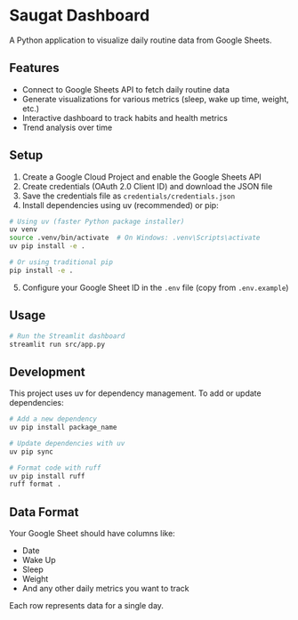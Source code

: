 # Saugat Dashboard

A Python application to visualize daily routine data from Google Sheets.

## Features

- Connect to Google Sheets API to fetch daily routine data
- Generate visualizations for various metrics (sleep, wake up time, weight, etc.)
- Interactive dashboard to track habits and health metrics
- Trend analysis over time

## Setup

1. Create a Google Cloud Project and enable the Google Sheets API
2. Create credentials (OAuth 2.0 Client ID) and download the JSON file
3. Save the credentials file as `credentials/credentials.json`
4. Install dependencies using uv (recommended) or pip:

```bash
# Using uv (faster Python package installer)
uv venv
source .venv/bin/activate  # On Windows: .venv\Scripts\activate
uv pip install -e .

# Or using traditional pip
pip install -e .
```

5. Configure your Google Sheet ID in the `.env` file (copy from `.env.example`)

## Usage

```bash
# Run the Streamlit dashboard
streamlit run src/app.py
```

## Development

This project uses uv for dependency management. To add or update dependencies:

```bash
# Add a new dependency
uv pip install package_name

# Update dependencies with uv
uv pip sync

# Format code with ruff
uv pip install ruff
ruff format .
```

## Data Format

Your Google Sheet should have columns like:
- Date
- Wake Up
- Sleep
- Weight
- And any other daily metrics you want to track

Each row represents data for a single day.
